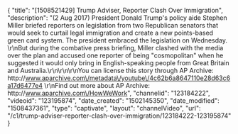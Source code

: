 {
    "title": "[1508521429] Trump Adviser, Reporter Clash Over Immigration",
    "description": "(2 Aug 2017) President Donald Trump's policy aide Stephen Miller briefed reporters on legislation from two Republican senators that would seek to curtail legal immigration and create a new points-based green card system. The president embraced the legislation on Wednesday. \r\nBut during the combative press briefing, Miller clashed with the media over the plan and accused one reporter of being \"cosmopolitan\" when he suggested it would only bring in English-speaking people from Great Britain and Australia.\r\n\r\n\r\nYou can license this story through AP Archive: http:\/\/www.aparchive.com\/metadata\/youtube\/4c62b6a8647110e28d63c6a17d6477e4 \r\nFind out more about AP Archive: http:\/\/www.aparchive.com\/HowWeWork",
    "channelid": "123184222",
    "videoid": "123195874",
    "date_created": "1502145350",
    "date_modified": "1508437361",
    "type": "captivate",
    "layout": "channelVideo",
    "url": "\/c1\/trump-adviser-reporter-clash-over-immigration\/123184222-123195874"
}
